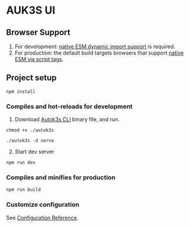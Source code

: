 # AUK3S UI

## Browser Support

1. For development: [native ESM dynamic import support](https://caniuse.com/es6-module-dynamic-import) is required.
2. For production: the default build targets browsers that support [native ESM via script tags](https://caniuse.com/es6-module).

## Project setup
```shell
npm install
```

### Compiles and hot-reloads for development
1. Download [Autok3s CLI](https://github.com/cnrancher/autok3s/releases) binary file, and run.

```shell
chmod +x ./autok3s

./autok3s -d serve
```

2. Start dev server

```shell
npm run dev
```

### Compiles and minifies for production
```
npm run build
```

### Customize configuration
See [Configuration Reference](https://vitejs.dev/config/).
